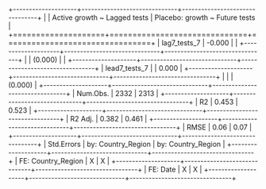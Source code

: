 
+--------------------+------------------------------+--------------------------------+
|                    | Active growth ~ Lagged tests | Placebo: growth ~ Future tests |
+====================+==============================+================================+
| lag7_tests_7       | -0.000                       |                                |
+--------------------+------------------------------+--------------------------------+
|                    | (0.000)                      |                                |
+--------------------+------------------------------+--------------------------------+
| lead7_tests_7      |                              | 0.000                          |
+--------------------+------------------------------+--------------------------------+
|                    |                              | (0.000)                        |
+--------------------+------------------------------+--------------------------------+
| Num.Obs.           | 2332                         | 2313                           |
+--------------------+------------------------------+--------------------------------+
| R2                 | 0.453                        | 0.523                          |
+--------------------+------------------------------+--------------------------------+
| R2 Adj.            | 0.382                        | 0.461                          |
+--------------------+------------------------------+--------------------------------+
| RMSE               | 0.06                         | 0.07                           |
+--------------------+------------------------------+--------------------------------+
| Std.Errors         | by: Country_Region           | by: Country_Region             |
+--------------------+------------------------------+--------------------------------+
| FE: Country_Region | X                            | X                              |
+--------------------+------------------------------+--------------------------------+
| FE: Date           | X                            | X                              |
+--------------------+------------------------------+--------------------------------+
